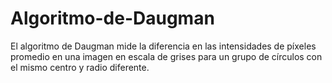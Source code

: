 # Algoritmo-de-Daugman
El algoritmo de Daugman mide la diferencia en las intensidades de píxeles promedio en una imagen en escala de grises para un grupo de círculos con el mismo centro y radio diferente.
